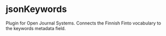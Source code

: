 # jsonKeywords
Plugin for Open Journal Systems. Connects the Finnish Finto vocabulary to the keywords metadata field.
